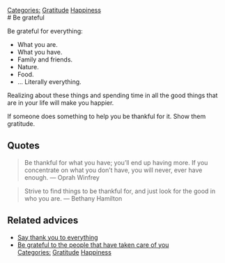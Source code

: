 [Categories:](../Categories/index.md) [Gratitude](../Categories/Gratitude.md) [Happiness](../Categories/Happiness.md)<br># Be grateful

Be grateful for everything:
- What you are.
- What you have.
- Family and friends.
- Nature.
- Food.
- ... Literally everything.

Realizing about these things and spending time in all the good things that are in your life will make you happier.

If someone does something to help you be thankful for it. Show them gratitude.

## Quotes

> Be thankful for what you have; you’ll end up having more. If you concentrate on what you don’t have, you will never, ever have enough.
> — Oprah Winfrey

> Strive to find things to be thankful for, and just look for the good in who you are.
> — Bethany Hamilton

## Related advices

- [Say thank you to everything](../Say%20thank%20you%20to%20everything/index.md)
- [Be grateful to the people that have taken care of you](../Be%20grateful%20to%20the%20people%20that%20have%20taken%20care%20of%20you/index.md)
<br>[Categories:](../Categories/index.md) [Gratitude](../Categories/Gratitude.md) [Happiness](../Categories/Happiness.md)